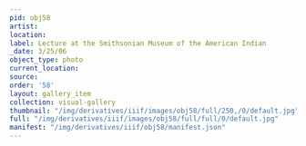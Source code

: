 ```yaml
---
pid: obj58
artist: 
location: 
label: Lecture at the Smithsonian Museum of the American Indian
_date: 3/25/06
object_type: photo
current_location: 
source: 
order: '58'
layout: gallery_item
collection: visual-gallery
thumbnail: "/img/derivatives/iiif/images/obj58/full/250,/0/default.jpg"
full: "/img/derivatives/iiif/images/obj58/full/full/0/default.jpg"
manifest: "/img/derivatives/iiif/obj58/manifest.json"
---
```


